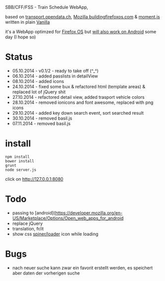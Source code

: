SBB/CFF/FSS - Train Schedule WebApp, 

based on [transport.opendata.ch](http://transport.opendata.ch), [Mozilla buildingfirefoxos.com](http://buildingfirefoxos.com/building-blocks) & [moment.js](http://momentjs.com) written in plain [Vanilla](http://gomakethings.com/ditching-jquery-for-vanilla-js/)

it's a WebApp optimzed for [Firefox OS](https://www.mozilla.org/de/firefox/os/) but [will also work on Android](https://hacks.mozilla.org/2014/06/firefox-os-apps-run-on-android/) some day (I hope so)


# Status

* 05.10.2014 - v0.1/2 - ready to take off (^_^) 
* 06.10.2014 - added passlists in detailView
* 08.10.2014 - added icons
* 24.10.2014 - fixed some bux & refactored html (template areas) & replaced lot of jQuery shit
* 27.10.2014 - refactored detail view, added trasport vehicle colors
* 28.10.2014 - removed ionicons and font awesome, replaced with png icons
* 29.10.2014 - added key down search event, sort searched result
* 30.10.2014 - removed basil.js
* 07.11.2014 - removed basil.js

# install

```
npm install
bower install
grunt
node server.js
```
click on http://127.0.0.1:8080

# Todo

* passing to [android](https://developer.mozilla.org/en-US/Marketplace/Options/Open_web_apps_for_android
* replace jQuery
* translation, fr/it
* show css [spiner/loader](http://projects.lukehaas.me/css-loaders/) icon while loading

# Bugs

* nach neuer suche kann zwar ein favorit erstellt werden, es speichert aber daten der vorherigen suche

